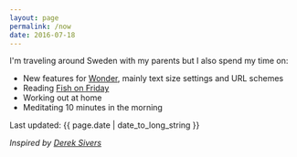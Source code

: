 ```yaml
---
layout: page
permalink: /now
date: 2016-07-18
---
```


I'm traveling around Sweden with my parents but I also spend my time on:

- New features for [Wonder](/wonder), mainly text size settings and URL schemes
- Reading [Fish on Friday](https://www.amazon.com/Fish-Friday-Feasting-Fasting-Discovery/dp/B000MR8TH2?tag=jonathanthiry-20)
- Working out at home
- Meditating 10 minutes in the morning

Last updated: {{ page.date | date_to_long_string }}

*Inspired by [Derek Sivers](https://sivers.org/nowff)*
